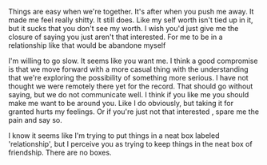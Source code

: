 
Things are easy when we're together. It's after when you push me away. It made me feel really shitty. It still does. Like my self worth isn't tied up in it, but it sucks that you don't see my worth. I wish you'd just give me the closure of saying you just aren't that interested. For me to be in a relationship like that would be abandone myself 

I'm willing to go slow. It seems like you want me. I think a good compromise is that we move forward with a more casual thing with the understanding that we're exploring the possibility of something more serious. I have not thought we were remotely there yet for the record. That should go without saying, but we do not communicate well. I think if you like me you should make me want to be around you. Like I do obviously, but taking it for granted hurts my feelings. Or if you're just not that interested , spare me the pain and say so. 

I know it seems like I'm trying to put things in a neat box labeled 'relationship', but I perceive you as trying to keep things in the neat box of friendship. There are no boxes. 